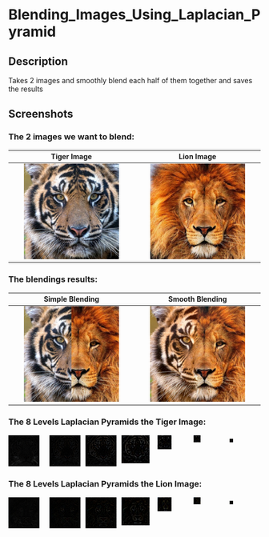 #  Blending_Images_Using_Laplacian_Pyramid
## Description
Takes 2 images and smoothly blend each half of them together and saves the results
## Screenshots
### The 2 images we want to blend:
Tiger Image             |  Lion Image
:-------------------------:|:-------------------------:
<img src="/example_results/tiger.jpg"  width="80%" height="80%"/> | <img src="example_results/lion3.jpg"  width="80%" height="80%"/>

### The blendings results:
Simple Blending             |  Smooth Blending
:-------------------------:|:-------------------------:
<img src="example_results/simple_marge.jpg"  width="80%" height="80%"/> | <img src="example_results/smooth_marge.jpg"  width="80%" height="80%"/>

### The 8 Levels Laplacian Pyramids the Tiger Image:


<div style="display:flex">
     <div style="flex:1;padding-right:10px;">
          <img src="example_results/image1_laplacian_pyr/1.jpg"/>
     </div>
     <div style="flex:1;padding-left:10px;">
          <img src="example_results/image1_laplacian_pyr/2.jpg"/>
     </div>
     <div style="flex:1;padding-left:10px;">
          <img src="example_results/image1_laplacian_pyr/3.jpg"/>
     </div>
     <div style="flex:1;padding-left:10px;">
          <img src="example_results/image1_laplacian_pyr/4.jpg"/>
     </div>
     <div style="flex:1;padding-left:10px;">
          <img src="example_results/image1_laplacian_pyr/5.jpg"/>
     </div>
     <div style="flex:1;padding-left:10px;">
          <img src="example_results/image1_laplacian_pyr/6.jpg"/>
     </div>
     <div style="flex:1;padding-left:10px;">
          <img src="example_results/image1_laplacian_pyr/7.jpg"/>
     </div>
</div>

### The 8 Levels Laplacian Pyramids the Lion Image:


<div style="display:flex">
     <div style="flex:1;padding-right:10px;">
          <img src="example_results/image2_laplacian_pyr/1.jpg"/>
     </div>
     <div style="flex:1;padding-left:10px;">
          <img src="example_results/image2_laplacian_pyr/2.jpg"/>
     </div>
     <div style="flex:1;padding-left:10px;">
          <img src="example_results/image2_laplacian_pyr/3.jpg"/>
     </div>
     <div style="flex:1;padding-left:10px;">
          <img src="example_results/image2_laplacian_pyr/4.jpg"/>
     </div>
     <div style="flex:1;padding-left:10px;">
          <img src="example_results/image2_laplacian_pyr/5.jpg"/>
     </div>
     <div style="flex:1;padding-left:10px;">
          <img src="example_results/image2_laplacian_pyr/6.jpg"/>
     </div>
     <div style="flex:1;padding-left:10px;">
          <img src="example_results/image2_laplacian_pyr/7.jpg"/>
     </div>
</div>




